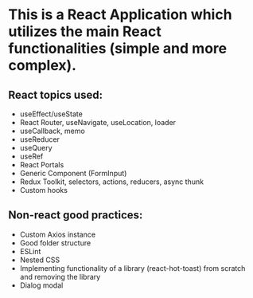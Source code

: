 # This is a React Application which utilizes the main React functionalities (simple and more complex).

## React topics used:

- useEffect/useState
- React Router, useNavigate, useLocation, loader
- useCallback, memo
- useReducer
- useQuery
- useRef
- React Portals
- Generic Component (FormInput)
- Redux Toolkit, selectors, actions, reducers, async thunk
- Custom hooks

## Non-react good practices:

- Custom Axios instance
- Good folder structure
- ESLint
- Nested CSS
- Implementing functionality of a library (react-hot-toast) from scratch and removing the library
- Dialog modal
